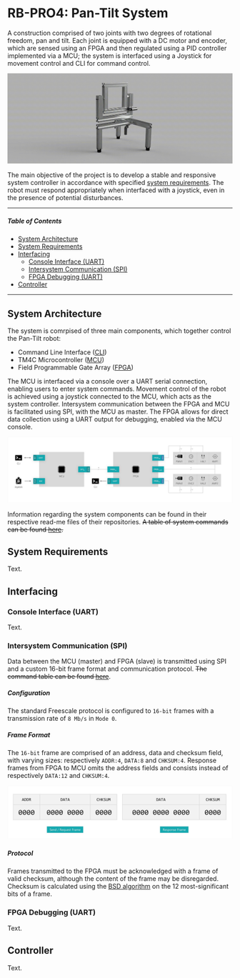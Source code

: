 # RB-PRO4: Pan-Tilt System
A construction comprised of two joints with two degrees of rotational freedom, pan and tilt. Each joint is equipped with a DC motor and encoder, which are sensed using an FPGA and then regulated using a PID controller implemented via a MCU; the system is interfaced using a Joystick for movement control and CLI for command control.

![Cad Model][cad-model-gif]

The main objective of the project is to develop a stable and responsive system controller in accordance with specified [system requirements](#system-requirments). The robot must respond appropriately when interfaced with a joystick, even in the presence of potential disturbances.

[cad-model-gif]: https://raw.githubusercontent.com/rb-pro4-f19/Overleaf/master/assets/img/cad_model.gif

---

##### Table of Contents

* [System Architecture](#system-architecture)
* [System Requirements](#system-requirements)
* [Interfacing](#interfacing)
	+ [Console Interface (UART)](#console-interface--uart-)
	+ [Intersystem Communication (SPI)](#intersystem-communication--spi-)
	+ [FPGA Debugging (UART)](#fpga-debugging--uart-)
* [Controller](#controller)

---

## System Architecture
The system is comrpised of three main components, which together control the Pan-Tilt robot:

- Command Line Interface ([CLI][cli])
- TM4C Microcontroller ([MCU][mcu])
- Field Programmable Gate Array ([FPGA][fpga])

The MCU is interfaced via a console over a UART serial connection, enabling users to enter system commands. Movement control of the robot is achieved using a joystick connected to the MCU, which acts as the system controller. Intersystem communication between the FPGA and MCU is facilitated using SPI, with the MCU as master. The FPGA allows for direct data collection using a UART output for debugging, enabled via the MCU console.

![system_architecture]

Information regarding the system components can be found in their respective read-me files of their repositories. ~~A table of system commands can be found [here][table_cli].~~

[system_architecture]: https://github.com/rb-pro4-f19/Overleaf/blob/master/assets/img/system_architecture.jpg
[table_cli]: #system-architecture
[cli]: https://github.com/rb-pro4-f19/CLI
[mcu]: https://github.com/rb-pro4-f19/MCU
[fpga]: https://github.com/rb-pro4-f19/FPGA

## System Requirements
Text.

## Interfacing


### Console Interface (UART)
Text.

### Intersystem Communication (SPI)
Data between the MCU (master) and FPGA (slave) is transmitted using SPI and a custom 16-bit frame format and communication protocol. ~~The command table can be found [here][table_spi]~~.

##### Configuration
The standard Freescale protocol is configured to `16-bit` frames with a transmission rate of `8 Mb/s` in `Mode 0`.

##### Frame Format
The `16-bit` frame are comprised of an address, data and checksum field, with varying sizes: respectively `ADDR:4`, `DATA:8` and `CHKSUM:4`. Response frames from FPGA to MCU omits the address fields and consists instead of respectively `DATA:12` and `CHKSUM:4`.

![frm_format]

##### Protocol
Frames transmitted to the FPGA must be acknowledged with a frame of valid checksum, although the content of the frame may be disregarded. Checksum is calculated using the [BSD algorithm][bsd_wiki] on the 12 most-significant bits of a frame.

[table_spi]: #intersystem-communication--spi-
[bsd_wiki]: https://en.wikipedia.org/wiki/BSD_checksum
[frm_format]: https://github.com/rb-pro4-f19/Overleaf/blob/master/assets/img/spi_frames.jpg

### FPGA Debugging (UART)
Text.

## Controller
Text.
